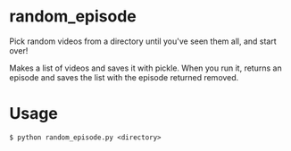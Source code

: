 # random_episode
Pick random videos from a directory until you've seen them all, and start over!

Makes a list of videos and saves it with pickle.
When you run it, returns an episode and saves the list with the episode returned removed.

# Usage

    $ python random_episode.py <directory>
